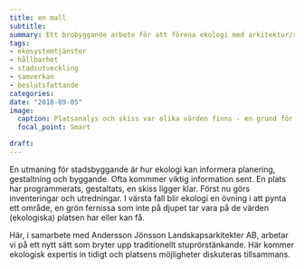 ```yaml
---
title: en mall
subtitle:
summary: Ett brobyggande arbete för att förena ekologi med arkitektur/stadsplanering i ett tidigt skede.
tags:
- ekosystemtjänster
- hållbarhet
- stadsutveckling
- samverkan
- beslutsfattande
categories:
date: "2018-09-05"
image: 
  caption: Platsanalys och skiss var olika värden finns - en grund för diskuterande arbetsmöte med ansvariga arkitekter.
  focal_point: Smart

draft: 
---
```


En utmaning för stadsbyggande är hur ekologi kan informera planering, gestaltning och byggande. Ofta kommmer viktig information sent. En plats har programmerats, gestaltats, en skiss ligger klar. Först nu görs inventeringar och utredningar. I värsta fall blir ekologi en övning i att pynta ett område, en grön fernissa som inte på djupet tar vara på de värden (ekologiska) platsen har eller kan få.

Här, i samarbete med Andersson Jönsson Landskapsarkitekter AB, arbetar vi på ett nytt sätt som bryter upp traditionellt stuprörstänkande. Här kommer ekologisk expertis in tidigt och platsens möjligheter diskuteras tillsammans. 

